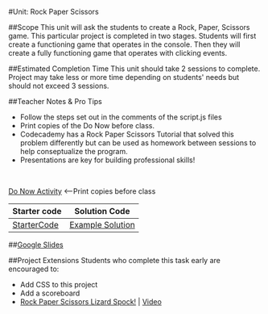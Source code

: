 #Unit: Rock Paper Scissors


##Scope
This unit will ask the students to create a Rock, Paper, Scissors game. This particular project is completed in two stages. Students will first create a functioning game that operates in the console. Then they will create a fully functioning game that operates with clicking events. 

##Estimated Completion Time
This unit should take 2 sessions to complete. Project may take less or more time depending on students' needs but should not exceed 3 sessions.  

##Teacher Notes & Pro Tips

* Follow the steps set out in the comments of the script.js files
* Print copies of the Do Now before class. 
* Codecademy has a Rock Paper Scissors Tutorial that solved this problem differently but can be used as homework between sessions to help conseptualize the program.
* Presentations are key for building professional skills!

<br>

[Do Now Activity](doNow.md) <--Print copies before class

| Starter code | Solution Code |
|-------|-------|
| [StarterCode](https://github.com/ScriptEdcurriculum/rpsStarterCode)| [Example Solution](https://github.com/ScriptEdcurriculum/solutions2016/tree/master/year2/4-rockPaperScissors)|

##[Google Slides](https://docs.google.com/presentation/d/1Srin1A05uT-jCEj8PhyhRqlKlavs8klrwd07ojnsNQk/edit#slide=id.g135945ce02_0_222)

##Project Extensions
Students who complete this task early are encouraged to:

* Add CSS to this project
* Add a scoreboard
* [Rock Paper Scissors Lizard Spock!](http://bigbangtheory.wikia.com/wiki/Rock_Paper_Scissors_Lizard_Spock) | [Video](https://www.youtube.com/watch?v=iapcKVn7DdY)




